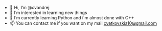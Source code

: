- 👋 Hi, I’m @cvandrej
- 👀 I’m interested in learning new things
- 🌱 I’m currently learning Python and i'm almost done with C++
- 📫 You can contact me if you want on my mail cvetkovskia10@gmail.com

<!---
cvandrej/cvandrej is a ✨ special ✨ repository because its `README.md` (this file) appears on your GitHub profile.
You can click the Preview link to take a look at your changes.
--->
